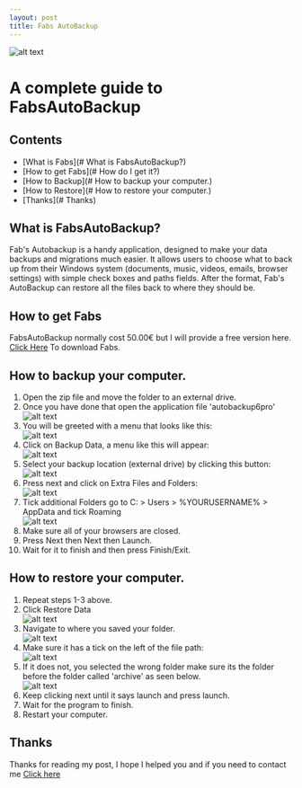 ```yaml
---
layout: post
title: Fabs AutoBackup
---
```


![alt text](https://i.imgur.com/itr8TEy.png "Picture from www.technibble.com")
# A complete guide to FabsAutoBackup

## Contents
 - [What is Fabs](# What is FabsAutoBackup?)  
 - [How to get Fabs](# How do I get it?)  
 - [How to Backup](# How to backup your computer.)  
 - [How to Restore](# How to restore your computer.)  
 - [Thanks](# Thanks)
## What is FabsAutoBackup?  
Fab's Autobackup is a handy application, designed to make your data backups and migrations much easier. It allows users to choose what to back up from their Windows system (documents, music, videos, emails, browser settings) with simple check boxes and paths fields. After the format, Fab's AutoBackup can restore all the files back to where they should be.  
## How to get Fabs
FabsAutoBackup normally cost 50.00€ but I will provide a free version here.  
[Click Here](https://github.com/f3nici/f3nici.github.io/raw/main/_files/autobackup6pro.zip) To download Fabs.  
## How to backup your computer.
1) Open the zip file and move the folder to an external drive.  
2) Once you have done that open the application file 'autobackup6pro'  
![alt text](https://i.imgur.com/Dwx8XcZ.png)  
3) You will be greeted with a menu that looks like this:  
![alt text](https://i.imgur.com/lsL9sPe.png)  
4) Click on Backup Data, a menu like this will appear:  
![alt text](https://i.imgur.com/63t6o7R.png)  
5) Select your backup location (external drive) by clicking this button:
![alt text](https://i.imgur.com/yW0JNcG.png)  
6) Press next and click on Extra Files and Folders:  
![alt text](https://i.imgur.com/TcbeqcI.png)  
7) Tick additional Folders go to C: > Users > %YOURUSERNAME% > AppData and tick Roaming  
![alt text](https://i.imgur.com/kF9EtHN.png)  
8) Make sure all of your browsers are closed.  
9) Press Next then Next then Launch.  
10) Wait for it to finish and then press Finish/Exit.  
## How to restore your computer.  
1) Repeat steps 1-3 above.  
2) Click Restore Data  
![alt text](https://i.imgur.com/Y1zNPhO.png)  
3) Navigate to where you saved your folder.  
![alt text](https://i.imgur.com/ZGyZPFI.png)  
4) Make sure it has a tick on the left of the file path:  
![alt text](https://i.imgur.com/atV9r9a.png)  
5) If it does not, you selected the wrong folder make sure its the folder before the folder called 'archive' as seen below.  
![alt text](https://i.imgur.com/fKvD0iU.png)  
6) Keep clicking next until it says launch and press launch.  
7) Wait for the program to finish.  
8) Restart your computer.  
## Thanks
Thanks for reading my post, I hope I helped you and if you need to contact me [Click here](http://fenici.xyz/about/)
